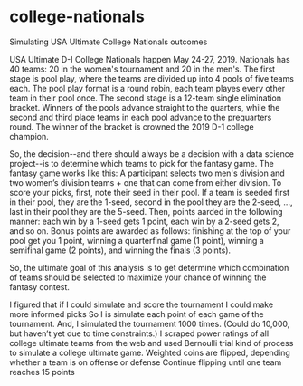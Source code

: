 # college-nationals
Simulating USA Ultimate College Nationals outcomes


USA Ultimate D-I College Nationals happen May 24-27, 2019.
Nationals has 40 teams: 20 in the women's tournament and 20 in the men's.
The first stage is pool play, where the teams are divided up into 4 pools of five teams each.
The pool play format is a round robin, each team playes every other team in their pool once.
The second stage is a 12-team single elimination bracket.  Winners of the pools advance straight to the quarters, while the second and third place teams in each pool advance to the prequarters round.
The winner of the bracket is crowned the 2019 D-1 college champion.

So, the decision--and there should always be a decision with a data science project--is to determine which teams to pick for the fantasy game.
The fantasy game works like this:  A participant selects two men's division and two women’s division teams + one that can come from either division.
To score your picks, first, note their seed in their pool.  If a team is seeded first in their pool, they are the 1-seed, second in the pool they are the 2-seed, ..., last in their pool they are the 5-seed.
Then, points aarded in the following manner: each win by a 1-seed gets 1 point, each win by a 2-seed gets 2, and so on.
Bonus points are awarded as follows: finishing at the top of your pool get you 1 point, winning a quarterfinal game (1 point), winning a semifinal game (2 points), and winning the finals (3 points).

So, the ultimate goal of this analysis is to get determine which combination of teams should be selected to maximize your chance of winning the fantasy contest.

I figured that if I could simulate and score the tournament I could make more informed picks
So I is simulate each point of each game of the tournament.  And, I simulated the tournament 1000 times.  (Could do 10,000, but haven’t yet due to time constraints.)
I scraped power ratings of all college ultimate teams from the web and used Bernoulli trial kind of process to simulate a college ultimate game. 
Weighted coins are flipped, depending whether a team is on offense or defense
Continue flipping until one team reaches 15 points

